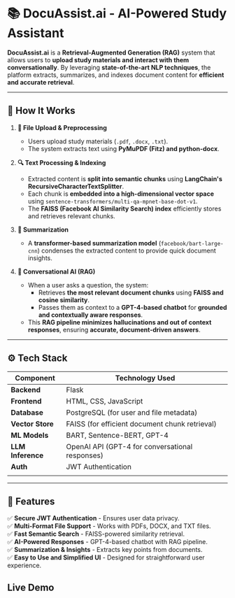 # 📚 DocuAssist.ai - AI-Powered Study Assistant

**DocuAssist.ai** is a **Retrieval-Augmented Generation (RAG)** system that allows users to **upload study materials and interact with them 
conversationally**. By leveraging **state-of-the-art NLP techniques**, the platform extracts, summarizes, and indexes document content for 
**efficient and accurate retrieval**.

---

## 🧠 How It Works

1. **📂 File Upload & Preprocessing**
   - Users upload study materials (`.pdf`, `.docx`, `.txt`).
   - The system extracts text using **PyMuPDF (Fitz) and python-docx**.

2. **🔍 Text Processing & Indexing**
   - Extracted content is **split into semantic chunks** using **LangChain's RecursiveCharacterTextSplitter**.
   - Each chunk is **embedded into a high-dimensional vector space** using `sentence-transformers/multi-qa-mpnet-base-dot-v1`.
   - The **FAISS (Facebook AI Similarity Search) index** efficiently stores and retrieves relevant chunks.

3. **📝 Summarization**
   - A **transformer-based summarization model** (`facebook/bart-large-cnn`) condenses the extracted content to provide quick document insights.

4. **💬 Conversational AI (RAG)**
   - When a user asks a question, the system:
     - Retrieves **the most relevant document chunks** using **FAISS and cosine similarity**.
     - Passes them as context to a **GPT-4-based chatbot** for **grounded and contextually aware responses**.
   - This **RAG pipeline minimizes hallucinations and out of context responses**, ensuring **accurate, document-driven answers**.

---

## ⚙️ Tech Stack

| **Component**            | **Technology Used**                              |
|-------------------------|------------------------------------------------|
| **Backend**             | Flask                                          |
| **Frontend**            | HTML, CSS, JavaScript                          |
| **Database**            | PostgreSQL (for user and file metadata)        |
| **Vector Store**        | FAISS (for efficient document chunk retrieval) |
| **ML Models**           | BART, Sentence-BERT, GPT-4                     |
| **LLM Inference**       | OpenAI API (GPT-4 for conversational responses)|
| **Auth**                | JWT Authentication                             |
                                                                              |
---

## 🚀 Features

✅ **Secure JWT Authentication** - Ensures user data privacy.  
✅ **Multi-Format File Support** - Works with PDFs, DOCX, and TXT files.  
✅ **Fast Semantic Search** - FAISS-powered similarity retrieval.  
✅ **AI-Powered Responses** - GPT-4-based chatbot with RAG pipeline.  
✅ **Summarization & Insights** - Extracts key points from documents.  
✅ **Easy to Use and Simplified UI** - Designed for straightforward user experience.

## **Live Demo**
